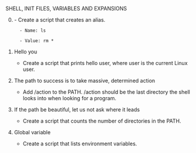 SHELL, INIT FILES, VARIABLES AND EXPANSIONS

0. <o>
     - Create a script that creates an alias.

         - Name: ls

         - Value: rm *

1. Hello you
     - Create a script that prints hello user, where user is the current Linux user.

2. The path to success is to take massive, determined action
     - Add /action to the PATH. /action should be the last directory the shell looks into when looking for a program.

3. If the path be beautiful, let us not ask where it leads
     - Create a script that counts the number of directories in the PATH.
 
4. Global variable
     - Create a script that lists environment variables. 
